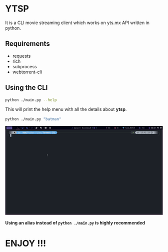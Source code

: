 # YTSP
It is a CLI movie streaming client which works on yts.mx API written in python.

## Requirements
- requests
- rich
- subprocess
- webtorrent-cli 

## Using the CLI 
```bash
python ./main.py --help
```
This will print the help menu with all the details about **ytsp**.

```bash
python ./main.py "batman"
```
![Here's an example](https://github.com/Javets70/yts-cli-streamer/blob/main/example.gif)


**Using an alias instead of `python ./main.py` is highly recommended**
# ENJOY !!!


